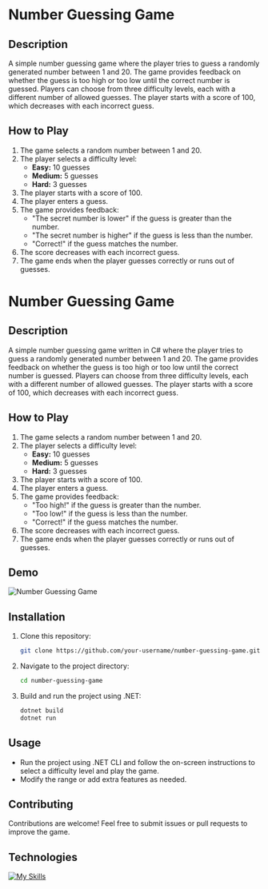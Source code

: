 # Number Guessing Game

## Description

A simple number guessing game where the player tries to guess a randomly generated number between 1 and 20. The game provides feedback on whether the guess is too high or too low until the correct number is guessed. Players can choose from three difficulty levels, each with a different number of allowed guesses. The player starts with a score of 100, which decreases with each incorrect guess.

## How to Play

1. The game selects a random number between 1 and 20.
2. The player selects a difficulty level:
   - **Easy:** 10 guesses
   - **Medium:** 5 guesses
   - **Hard:** 3 guesses
3. The player starts with a score of 100.
4. The player enters a guess.
5. The game provides feedback:
   - "The secret number is lower" if the guess is greater than the number.
   - "The secret number is higher" if the guess is less than the number.
   - "Correct!" if the guess matches the number.
6. The score decreases with each incorrect guess.
7. The game ends when the player guesses correctly or runs out of guesses.

# Number Guessing Game

## Description

A simple number guessing game written in C# where the player tries to guess a randomly generated number between 1 and 20. The game provides feedback on whether the guess is too high or too low until the correct number is guessed. Players can choose from three difficulty levels, each with a different number of allowed guesses. The player starts with a score of 100, which decreases with each incorrect guess.

## How to Play

1. The game selects a random number between 1 and 20.
2. The player selects a difficulty level:
   - **Easy:** 10 guesses
   - **Medium:** 5 guesses
   - **Hard:** 3 guesses
3. The player starts with a score of 100.
4. The player enters a guess.
5. The game provides feedback:
   - "Too high!" if the guess is greater than the number.
   - "Too low!" if the guess is less than the number.
   - "Correct!" if the guess matches the number.
6. The score decreases with each incorrect guess.
7. The game ends when the player guesses correctly or runs out of guesses.

## Demo

![Number Guessing Game](https://i.imgur.com/k8uANRN.gif)

## Installation

1. Clone this repository:
   ```sh
   git clone https://github.com/your-username/number-guessing-game.git
   ```
2. Navigate to the project directory:
   ```sh
   cd number-guessing-game
   ```
3. Build and run the project using .NET:
   ```sh
   dotnet build
   dotnet run 
   ```

## Usage

- Run the project using .NET CLI and follow the on-screen instructions to select a difficulty level and play the game.
- Modify the range or add extra features as needed.

## Contributing

Contributions are welcome! Feel free to submit issues or pull requests to improve the game.

## Technologies 

[![My Skills](https://skillicons.dev/icons?i=git,github,cs,dotnet,visualstudio)](https://skillicons.dev)


